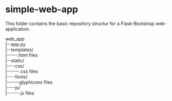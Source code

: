 # simple-web-app

This folder contains the basic repository structur for a Flask-Bootstrap web-application.

web_app  
|--app.py  
|--templates/  
|-----.html files  
|--static/  
|----css/  
|------.css files  
|----fonts/  
|------glyphicons files  
|----js/  
|------.js files  

